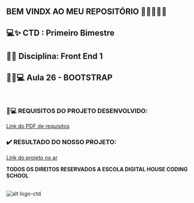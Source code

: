 ## BEM VINDX AO MEU REPOSITÓRIO 👩‍💻👩‍💻✨

## 💻✨ CTD : Primeiro Bimestre 
## 📃✨ Disciplina: Front End 1  
## 👩‍💻💻 __Aula 26 -  BOOTSTRAP__

<br>


### 📃💻 REQUISITOS DO PROJETO DESENVOLVIDO: 
[Link do PDF de requisitos](https://github.com/soareslil/ctd-1bi-frontend1-a26-bootstrap/blob/main/%5BMesa%20de%20Trabalho%5D%20Aula%2026.pdf)

### ✔️ RESULTADO DO NOSSO PROJETO:  
[Link do projeto no ar](https://soareslil.github.io/ctd-1bi-frontend1-a26-bootstrap/) 


__TODOS OS DIREITOS RESERVADOS A ESCOLA DIGITAL HOUSE CODING SCHOOL__
<br> <br>

![alt logo-ctd](https://vidadeempresa.com.br/wp-content/uploads/2021/02/curso.png)


